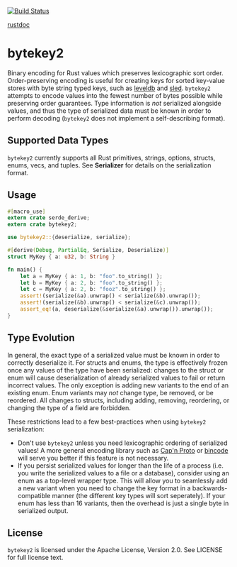 [![Build Status](https://img.shields.io/circleci/build/github/isubasinghe/bytekey)](https://img.shields.io/circleci/build/github/isubasinghe/bytekey)

[rustdoc](https://danburkert.github.io/bytekey2/bytekey2/index.html)

# bytekey2

Binary encoding for Rust values which preserves lexicographic sort order.
Order-preserving encoding is useful for creating keys for sorted key-value
stores with byte string typed keys, such as
[leveldb](https://github.com/google/leveldb) and
[sled](https://github.com/spacejam/sled). `bytekey2` attempts to encode values
into the fewest number of bytes possible while preserving order guarantees. Type
information is *not* serialized alongside values, and thus the type of
serialized data must be known in order to perform decoding (`bytekey2` does not
implement a self-describing format).

## Supported Data Types

`bytekey2` currently supports all Rust primitives, strings, options, structs,
enums, vecs, and tuples. See **Serializer** for details on the serialization
format.

## Usage

```rust
#[macro_use]
extern crate serde_derive;
extern crate bytekey2;

use bytekey2::{deserialize, serialize};

#[derive(Debug, PartialEq, Serialize, Deserialize)]
struct MyKey { a: u32, b: String }

fn main() {
    let a = MyKey { a: 1, b: "foo".to_string() };
    let b = MyKey { a: 2, b: "foo".to_string() };
    let c = MyKey { a: 2, b: "fooz".to_string() };
    assert!(serialize(&a).unwrap() < serialize(&b).unwrap());
    assert!(serialize(&b).unwrap() < serialize(&c).unwrap());
    assert_eq!(a, deserialize(&serialize(&a).unwrap()).unwrap());
}
```

## Type Evolution

In general, the exact type of a serialized value must be known in order to
correctly deserialize it. For structs and enums, the type is effectively frozen
once any values of the type have been serialized: changes to the struct or enum
will cause deserialization of already serialized values to fail or return
incorrect values. The only exception is adding new variants to the end of an
existing enum. Enum variants may *not* change type, be removed, or be reordered.
All changes to structs, including adding, removing, reordering, or changing the
type of a field are forbidden.

These restrictions lead to a few best-practices when using `bytekey2`
serialization:

* Don't use `bytekey2` unless you need lexicographic ordering of serialized
  values! A more general encoding library such as [Cap'n
  Proto](https://github.com/dwrensha/capnproto-rust) or
  [bincode](https://github.com/TyOverby/binary-encode) will serve you better if
  this feature is
  not necessary.
* If you persist serialized values for longer than the life of a process (i.e.
  you write the serialized values to a file or a database), consider using an
  enum as a top-level wrapper type. This will allow you to seamlessly add a new
  variant when you need to change the key format in a backwards-compatible
  manner (the different key types will sort seperately). If your enum has less
  than 16 variants, then the overhead is just a single byte in serialized
  output.

## License

`bytekey2` is licensed under the Apache License, Version 2.0. See LICENSE for
full license text.
